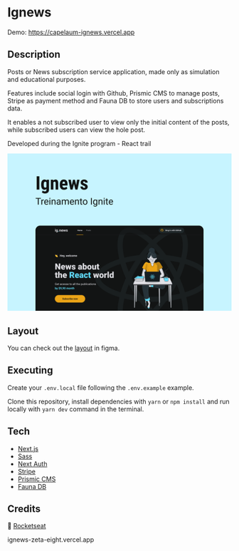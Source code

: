 # Ignews

Demo: https://capelaum-ignews.vercel.app

## Description

Posts or News subscription service application, made only as simulation and educational purposes.

Features include social login with Github, Prismic CMS to manage posts, Stripe as payment method and Fauna DB to store users and subscriptions data.

It enables a not subscribed user to view only the initial content of the posts, while subscribed users can view the hole post.

Developed during the Ignite program - React trail

<img src=".github/Capa.png" alt="Upfi cover" />

## Layout

You can check out the [layout][figma] in figma.

## Executing

Create your `.env.local` file following the `.env.example` example.

Clone this repository, install dependencies with `yarn` or `npm install` and run locally with `yarn dev` command in the terminal.

## Tech

- [Next.js][next]
- [Sass][sass]
- [Next Auth][next_auth]
- [Stripe][stripe]
- [Prismic CMS][prismic]
- [Fauna DB][fauna_db]

[next]: https://nextjs.org
[sass]: https://sass-lang.coms
[next_auth]: https://next-auth.js.org
[stripe]: https://stripe.com
[prismic]: https://prismic.io
[fauna_db]: https://fauna.com
[figma]: https://www.figma.com/file/iuxD2iS1mIelTiV8sdLbG4/ig.news-(Copy)?node-id=1%3A2

## Credits

🚀 [Rocketseat](https://www.rocketseat.com.br)

ignews-zeta-eight.vercel.app
